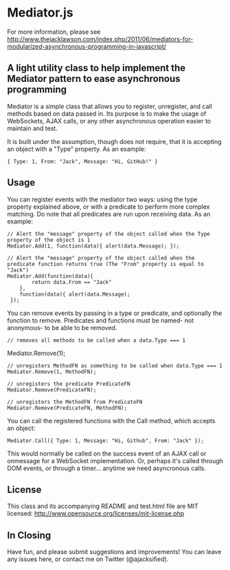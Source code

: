 Mediator.js
===========
For more information, please see http://www.thejacklawson.com/index.php/2011/06/mediators-for-modularized-asynchronous-programming-in-javascript/

A light utility class to help implement the Mediator pattern to ease asynchronous programming
---------------------------------------------

Mediator is a simple class that allows you to register, unregister, and call methods based on data passed in. Its purpose is to make the usage of WebSockets, AJAX calls, or any other asynchronous operation easier to maintain and test.

It is built under the assumption, though does not require, that it is accepting an object with a "Type" property. As an example:

    { Type: 1, From: "Jack", Message: "Hi, GitHub!" }

Usage
-----

You can register events with the mediator two ways: using the type property explained above, or with a predicate to perform more complex matching. Do note that all predicates are run upon receiving data. As an example:

    // Alert the "message" property of the object called when the Type property of the object is 1
    Mediator.Add(1, function(data){ alert(data.Message); });
    
    // Alert the "message" property of the object called when the predicate function returns true (The "From" property is equal to "Jack")
    Mediator.Add(function(data){ 
            return data.From == "Jack" 
        }, 
        function(data){ alert(data.Message);
     });

You can remove events by passing in a type or predicate, and optionally the function to remove. Predicates and functions must be named- not anonymous- to be able to be removed.

    // removes all methods to be called when a data.Type === 1
   Mediator.Remove(1);
    
    // unregisters MethodFN as something to be called when data.Type === 1
    Mediator.Remove(1, MethodFN);
    
    // unregisters the predicate PredicateFN
    Mediator.Remove(PredicateFN);
    
    // unregisters the MethodFN from PredicateFN
    Mediator.Remove(PredicateFN, MethodFN);

You can call the registered functions with the Call method, which accepts an object:

    Mediator.Call({ Type: 1, Message: "Hi, Github", From: "Jack" });

This would normally be called on the success event of an AJAX call or onmessage for a WebSocket implementation. Or, perhaps it's called through DOM events, or through a timer... anytime we need asyncronous calls.

License
-------
This class and its accompanying README and test.html file are MIT licensed: http://www.opensource.org/licenses/mit-license.php

In Closing
----------
Have fun, and please submit suggestions and improvements! You can leave any issues here, or contact me on Twitter (@ajacksified).

